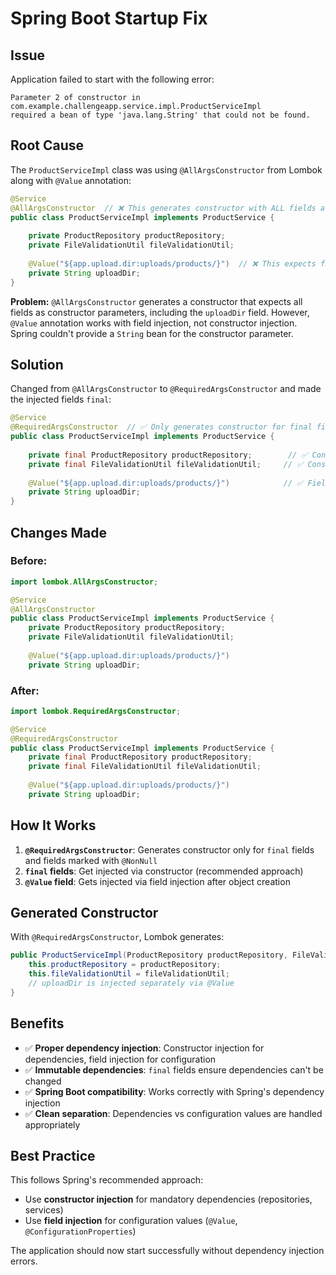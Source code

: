 # Spring Boot Startup Fix

## Issue
Application failed to start with the following error:
```
Parameter 2 of constructor in com.example.challengeapp.service.impl.ProductServiceImpl 
required a bean of type 'java.lang.String' that could not be found.
```

## Root Cause
The `ProductServiceImpl` class was using `@AllArgsConstructor` from Lombok along with `@Value` annotation:

```java
@Service
@AllArgsConstructor  // ❌ This generates constructor with ALL fields as parameters
public class ProductServiceImpl implements ProductService {
    
    private ProductRepository productRepository;
    private FileValidationUtil fileValidationUtil;
    
    @Value("${app.upload.dir:uploads/products/}")  // ❌ This expects field injection
    private String uploadDir;
}
```

**Problem:** `@AllArgsConstructor` generates a constructor that expects all fields as constructor parameters, including the `uploadDir` field. However, `@Value` annotation works with field injection, not constructor injection. Spring couldn't provide a `String` bean for the constructor parameter.

## Solution
Changed from `@AllArgsConstructor` to `@RequiredArgsConstructor` and made the injected fields `final`:

```java
@Service
@RequiredArgsConstructor  // ✅ Only generates constructor for final fields
public class ProductServiceImpl implements ProductService {
    
    private final ProductRepository productRepository;        // ✅ Constructor injection
    private final FileValidationUtil fileValidationUtil;     // ✅ Constructor injection
    
    @Value("${app.upload.dir:uploads/products/}")            // ✅ Field injection
    private String uploadDir;
}
```

## Changes Made

### Before:
```java
import lombok.AllArgsConstructor;

@Service
@AllArgsConstructor
public class ProductServiceImpl implements ProductService {
    private ProductRepository productRepository;
    private FileValidationUtil fileValidationUtil;
    
    @Value("${app.upload.dir:uploads/products/}")
    private String uploadDir;
```

### After:
```java
import lombok.RequiredArgsConstructor;

@Service
@RequiredArgsConstructor
public class ProductServiceImpl implements ProductService {
    private final ProductRepository productRepository;
    private final FileValidationUtil fileValidationUtil;
    
    @Value("${app.upload.dir:uploads/products/}")
    private String uploadDir;
```

## How It Works

1. **`@RequiredArgsConstructor`**: Generates constructor only for `final` fields and fields marked with `@NonNull`
2. **`final` fields**: Get injected via constructor (recommended approach)
3. **`@Value` field**: Gets injected via field injection after object creation

## Generated Constructor
With `@RequiredArgsConstructor`, Lombok generates:
```java
public ProductServiceImpl(ProductRepository productRepository, FileValidationUtil fileValidationUtil) {
    this.productRepository = productRepository;
    this.fileValidationUtil = fileValidationUtil;
    // uploadDir is injected separately via @Value
}
```

## Benefits
- ✅ **Proper dependency injection**: Constructor injection for dependencies, field injection for configuration
- ✅ **Immutable dependencies**: `final` fields ensure dependencies can't be changed
- ✅ **Spring Boot compatibility**: Works correctly with Spring's dependency injection
- ✅ **Clean separation**: Dependencies vs configuration values are handled appropriately

## Best Practice
This follows Spring's recommended approach:
- Use **constructor injection** for mandatory dependencies (repositories, services)
- Use **field injection** for configuration values (`@Value`, `@ConfigurationProperties`)

The application should now start successfully without dependency injection errors.